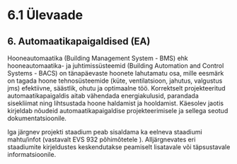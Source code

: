 # 6.1 Ülevaade

## 6. Automaatikapaigaldised (EA)

Hooneautomaatika (Building Management System - BMS) ehk hooneautomaatika- ja juhtimissüsteemid (Building Automation and Control Systems - BACS) on tänapäevaste hoonete lahutamatu osa, mille eesmärk on tagada hoone tehnosüsteemide (küte, ventilatsioon, jahutus, valgustus jms) efektiivne, säästlik, ohutu ja optimaalne töö. Korrektselt projekteeritud automaatikapaigaldis aitab vähendada energiakulusid, parandada sisekliimat ning lihtsustada hoone haldamist ja hooldamist. Käesolev jaotis kirjeldab nõudeid automaatikapaigaldise projekteerimisele ja sellega seotud dokumentatsioonile.

Iga järgnev projekti staadium peab sisaldama ka eelneva staadiumi mahtu/infot (vastavalt EVS 932 põhimõtetele ). Alljärgnevates eri staadiumite kirjeldustes keskendutakse peamiselt lisatavale või täpsustavale informatsioonile.
